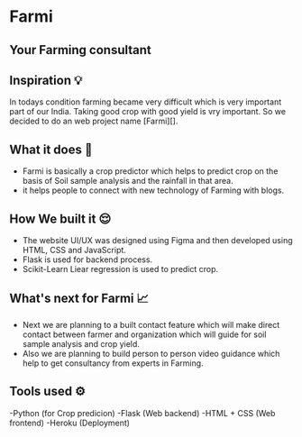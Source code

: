 # Farmi
## Your Farming consultant

## Inspiration 💡
In todays condition farming became very difficult which is very important part of our India.
Taking good crop with good yield is vry important. So we decided to do an web project name [Farmi][]. 

## What it does 🤖
- Farmi is basically a crop predictor which helps to predict crop on the basis of Soil sample analysis and the rainfall in that area.
- it helps people to connect with new technology of Farming with blogs.


## How We built it 😌
- The website UI/UX was designed using Figma and then developed using HTML, CSS and JavaScript.
- Flask is used for backend process.
- Scikit-Learn Liear regression is used to predict crop. 

## What's next for Farmi 📈
- Next we are planning to a built contact feature which will make direct contact between farmer and organization which will guide for soil sample analysis and crop yield.
- Also we are planning to build person to person video guidance which help to get consultancy from experts in Farming.

## Tools used ⚙
-Python (for Crop predicion)
-Flask (Web backend)
-HTML + CSS (Web frontend)
-Heroku (Deployment)
